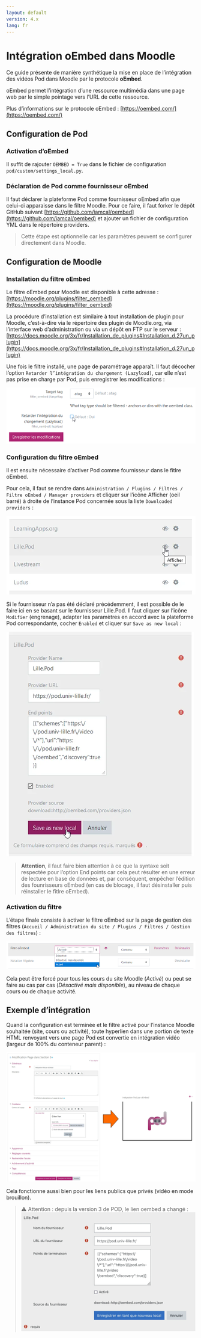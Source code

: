 ```yaml
---
layout: default
version: 4.x
lang: fr
---
```


# Intégration oEmbed dans Moodle

Ce guide présente de manière synthétique la mise en place de l’intégration des vidéos Pod dans Moodle par le protocole **oEmbed**.

oEmbed permet l’intégration d’une ressource multimédia dans une page web par le simple pointage vers l’URL de cette ressource.

Plus d’informations sur le protocole oEmbed : [https://oembed.com/](https://oembed.com/)

## Configuration de Pod

### Activation d’oEmbed

Il suffit de rajouter `OEMBED = True` dans le fichier de configuration `pod/custom/settings_local.py`.

### Déclaration de Pod comme fournisseur oEmbed

Il faut déclarer la plateforme Pod comme fournisseur oEmbed afin que celui-ci apparaisse dans le filtre Moodle.
Pour ce faire, il faut forker le dépôt GitHub suivant [https://github.com/iamcal/oembed](https://github.com/iamcal/oembed) et ajouter un fichier de configuration YML dans le répertoire providers.

> Cette étape est optionnelle car les paramètres peuvent se configurer directement dans Moodle.

## Configuration de Moodle

### Installation du filtre oEmbed

Le filtre oEmbed pour Moodle est disponible à cette adresse : [https://moodle.org/plugins/filter_oembed](https://moodle.org/plugins/filter_oembed)

La procédure d’installation est similaire à tout installation de plugin pour Moodle, c’est-à-dire via le répertoire des plugin de Moodle.org, via l’interface web d’administration ou via un dépôt en FTP sur le serveur : [https://docs.moodle.org/3x/fr/Installation_de_plugins#Installation_d.27un_plugin](https://docs.moodle.org/3x/fr/Installation_de_plugins#Installation_d.27un_plugin)

Une fois le filtre installé, une page de paramétrage apparaît. Il faut décocher l’option `Retarder l’intégration du chargement (Lazyload)`, car elle n’est pas prise en charge par Pod, puis enregistrer les modifications :

![Installation du filtre oEmbed](configuration_screens/oembed1.png)

### Configuration du filtre oEmbed

Il est ensuite nécessaire d’activer Pod comme fournisseur dans le fitlre oEmbed.

Pour cela, il faut se rendre dans `Administration / Plugins / Filtres / Filtre oEmbed / Manager providers` et cliquer sur l’icône Afficher (oeil barré) à droite de l’instance Pod concernée sous la liste `Downloaded providers` :

![Configuration du filtre oEmbed](configuration_screens/oembed2.webp)

Si le fournisseur n’a pas été déclaré précédemment, il est possible de le faire ici en se basant sur le fournisseur Lille.Pod. Il faut cliquer sur l’icône `Modifier` (engrenage), adapter les paramètres en accord avec la plateforme Pod correspondante, cocher `Enabled` et cliquer sur `Save as new local` :

![Configuration du filtre oEmbed](configuration_screens/oembed3.webp)

> **Attention**, il faut faire bien attention à ce que la syntaxe soit respectée pour l’option End points car cela peut résulter en une erreur de lecture en base de données et, par conséquent, empêcher l’édition des founrisseurs oEmbed (en cas de blocage, il faut désinstaller puis réinstaller le fitlre oEmbed).

### Activation du filtre

L’étape finale consiste à activer le filtre oEmbed sur la page de gestion des filtres (`Accueil / Administration du site / Plugins / Filtres / Gestion des filtres`) :

![Activation du filtre oEmbed](configuration_screens/oembed4.png)

Cela peut être forcé pour tous les cours du site Moodle (_Activé_) ou peut se faire au cas par cas (_Désactivé mais disponible_), au niveau de chaque cours ou de chaque activité.

## Exemple d’intégration

Quand la configuration est terminée et le filtre activé pour l’instance Moodle souhaitée (site, cours ou activité), toute hyperlien dans une portion de texte HTML renvoyant vers une page Pod est convertie en intégration vidéo (largeur de 100% du conteneur parent) :

![Exemple d’intégration](configuration_screens/oembed5.webp)

Cela fonctionne aussi bien pour les liens publics que privés (vidéo en mode brouillon).

> ⚠️ Attention : depuis la version 3 de POD, le lien oembed a changé :
> ![Lien oEmbed depuis Pod v3](configuration_screens/oembed6.webp)
